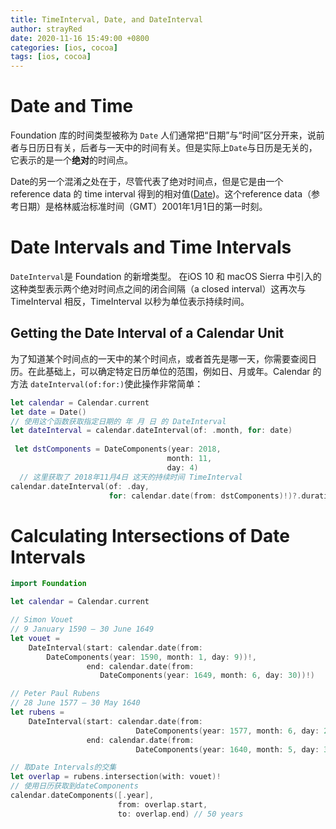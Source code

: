 ```yaml
---
title: TimeInterval, Date, and DateInterval
author: strayRed
date: 2020-11-16 15:49:00 +0800
categories: [ios, cocoa]
tags: [ios, cocoa]
---
```


# Date and Time

Foundation 库的时间类型被称为 `Date` 人们通常把“日期”与“时间”区分开来，说前者与日历日有关，后者与一天中的时间有关。但是实际上`Date`与日历是无关的，它表示的是一个**绝对**的时间点。

Date的另一个混淆之处在于，尽管代表了绝对时间点，但是它是由一个 reference data 的 time interval 得到的相对值([Date](https://github.com/apple/swift-corelibs-foundation/blob/master/Foundation/Date.swift#L17-L20))。这个reference data（参考日期）是格林威治标准时间（GMT）2001年1月1日的第一时刻。

# Date Intervals and Time Intervals

`DateInterval`是 Foundation 的新增类型。 在iOS 10 和 macOS Sierra 中引入的这种类型表示两个绝对时间点之间的闭合间隔（a closed interval）这再次与 TimeInterval 相反，TimeInterval 以秒为单位表示持续时间。

## Getting the Date Interval of a Calendar Unit

为了知道某个时间点的一天中的某个时间点，或者首先是哪一天，你需要查阅日历。在此基础上，可以确定特定日历单位的范围，例如日、月或年。Calendar 的方法 `dateInterval(of:for:)`使此操作非常简单：

```Swift
let calendar = Calendar.current
let date = Date()
// 使用这个函数获取指定日期的 年 月 日 的 DateInterval
let dateInterval = calendar.dateInterval(of: .month, for: date)
 
 let dstComponents = DateComponents(year: 2018,
                                   month: 11,
                                   day: 4)
  // 这里获取了 2018年11月4日 这天的持续时间 TimeInterval
calendar.dateInterval(of: .day,
                      for: calendar.date(from: dstComponents)!)?.duration
```

# Calculating Intersections of Date Intervals

```Swift
import Foundation

let calendar = Calendar.current

// Simon Vouet
// 9 January 1590 – 30 June 1649
let vouet =
    DateInterval(start: calendar.date(from:
        DateComponents(year: 1590, month: 1, day: 9))!,
                 end: calendar.date(from:
                    DateComponents(year: 1649, month: 6, day: 30))!)

// Peter Paul Rubens
// 28 June 1577 – 30 May 1640
let rubens =
    DateInterval(start: calendar.date(from:
                            DateComponents(year: 1577, month: 6, day: 28))!,
                 end: calendar.date(from:
                            DateComponents(year: 1640, month: 5, day: 30))!)

// 取Date Intervals的交集
let overlap = rubens.intersection(with: vouet)!
// 使用日历获取到dateComponents
calendar.dateComponents([.year],
                        from: overlap.start,
                        to: overlap.end) // 50 years
```